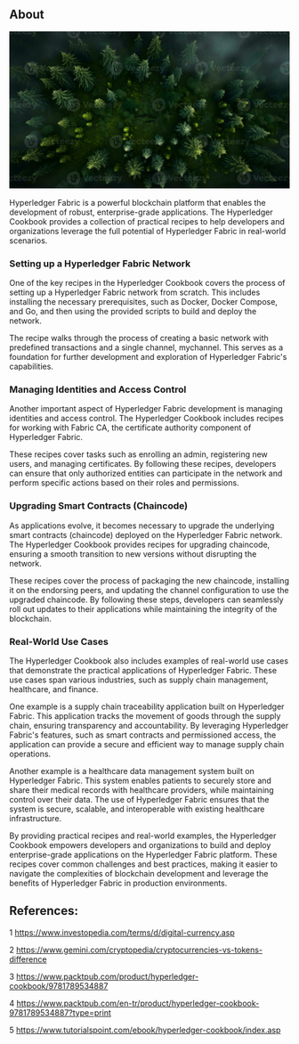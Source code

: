 ## About

![image](1.jpg)

Hyperledger Fabric is a powerful blockchain platform that enables the development of robust, enterprise-grade applications. The Hyperledger Cookbook provides a collection of practical recipes to help developers and organizations leverage the full potential of Hyperledger Fabric in real-world scenarios.

### Setting up a Hyperledger Fabric Network

One of the key recipes in the Hyperledger Cookbook covers the process of setting up a Hyperledger Fabric network from scratch. This includes installing the necessary prerequisites, such as Docker, Docker Compose, and Go, and then using the provided scripts to build and deploy the network.

The recipe walks through the process of creating a basic network with predefined transactions and a single channel, mychannel. This serves as a foundation for further development and exploration of Hyperledger Fabric's capabilities.

### Managing Identities and Access Control

Another important aspect of Hyperledger Fabric development is managing identities and access control. The Hyperledger Cookbook includes recipes for working with Fabric CA, the certificate authority component of Hyperledger Fabric.

These recipes cover tasks such as enrolling an admin, registering new users, and managing certificates. By following these recipes, developers can ensure that only authorized entities can participate in the network and perform specific actions based on their roles and permissions.

### Upgrading Smart Contracts (Chaincode)

As applications evolve, it becomes necessary to upgrade the underlying smart contracts (chaincode) deployed on the Hyperledger Fabric network. The Hyperledger Cookbook provides recipes for upgrading chaincode, ensuring a smooth transition to new versions without disrupting the network.

These recipes cover the process of packaging the new chaincode, installing it on the endorsing peers, and updating the channel configuration to use the upgraded chaincode. By following these steps, developers can seamlessly roll out updates to their applications while maintaining the integrity of the blockchain.

### Real-World Use Cases

The Hyperledger Cookbook also includes examples of real-world use cases that demonstrate the practical applications of Hyperledger Fabric. These use cases span various industries, such as supply chain management, healthcare, and finance.

One example is a supply chain traceability application built on Hyperledger Fabric. This application tracks the movement of goods through the supply chain, ensuring transparency and accountability. By leveraging Hyperledger Fabric's features, such as smart contracts and permissioned access, the application can provide a secure and efficient way to manage supply chain operations.

Another example is a healthcare data management system built on Hyperledger Fabric. This system enables patients to securely store and share their medical records with healthcare providers, while maintaining control over their data. The use of Hyperledger Fabric ensures that the system is secure, scalable, and interoperable with existing healthcare infrastructure.

By providing practical recipes and real-world examples, the Hyperledger Cookbook empowers developers and organizations to build and deploy enterprise-grade applications on the Hyperledger Fabric platform. These recipes cover common challenges and best practices, making it easier to navigate the complexities of blockchain development and leverage the benefits of Hyperledger Fabric in production environments.

## References:

1 https://www.investopedia.com/terms/d/digital-currency.asp

2 https://www.gemini.com/cryptopedia/cryptocurrencies-vs-tokens-difference

3 https://www.packtpub.com/product/hyperledger-cookbook/9781789534887

4 https://www.packtpub.com/en-tr/product/hyperledger-cookbook-9781789534887?type=print

5 https://www.tutorialspoint.com/ebook/hyperledger-cookbook/index.asp